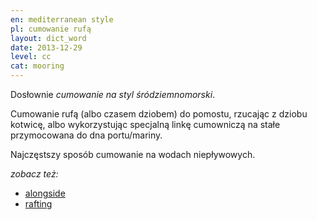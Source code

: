 ```yaml
---
en: mediterranean style
pl: cumowanie rufą
layout: dict_word
date: 2013-12-29
level: cc
cat: mooring
---
```


Dosłownie *cumowanie na styl śródziemnomorski*.  

Cumowanie rufą (albo czasem dziobem) do pomostu, rzucając z dziobu kotwicę, 
albo wykorzystując specjalną linkę cumowniczą na stałe przymocowana do dna portu/mariny.

Najczęstszy sposób cumowanie na wodach niepływowych.

*zobacz też:*

* [alongside](/dict/alongside.html)
* [rafting](/dict/rafting.html)
